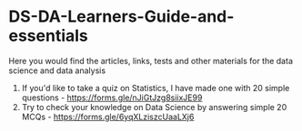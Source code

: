 # DS-DA-Learners-Guide-and-essentials
Here you would find the articles, links, tests and other materials for the data science and data analysis
1. If you'd like to take a quiz on Statistics, I have made one with 20 simple questions - https://forms.gle/nJiGtJzg8siixJE99
2. Try to check your knowledge on Data Science by answering simple 20 MCQs - https://forms.gle/6yqXLziszcUaaLXj6
